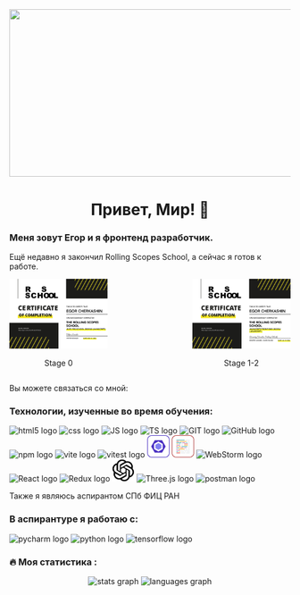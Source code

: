 <div align="center">
  <img height="300" width="600" src="https://media1.tenor.com/m/gTg8ZSZMR6YAAAAC/scaler-create-impact.gif"  />
</div>

###
<div align="center">
    <h1>Привет, Мир! 👋</h1>
</div>

### Меня зовут **Егор** и я фронтенд разработчик.
Ещё недавно я закончил Rolling Scopes School, а сейчас я готов к работе.

<div style="display: flex; justify-content: space-between; align-items: center;">
    <div style="width: 35%; text-align: center;">
        <img src="assets/stage-1-1.png" alt="Stage 1" style="width: 100%;"><br>
        <p>Stage 0</p>
    </div>
    <div style="width: 35%; text-align: center;">
        <img src="assets/stage-2-1.png" alt="Stage 2" style="width: 100%;"><br>
        <p>Stage 1-2</p>
    </div>
</div>

Вы можете связаться со мной:


<div>
    <h3>Технологии, изученные во время обучения:</h3>
    <img src="https://skillicons.dev/icons?i=html" height="40" alt="html5 logo"  />
    <img src="https://skillicons.dev/icons?i=css" height="40" alt="css logo"  />
    <img src="https://skillicons.dev/icons?i=javascript" height="40" alt="JS logo"  />
    <img src="https://skillicons.dev/icons?i=typescript" height="40" alt="TS logo"  />
    <img src="https://skillicons.dev/icons?i=git" height="40" alt="GIT logo"  />
    <img src="https://skillicons.dev/icons?i=github" height="40" alt="GitHub logo"  />
    <img src="https://skillicons.dev/icons?i=npm" height="40" alt="npm logo"  />
    <img src="https://skillicons.dev/icons?i=vite" height="40" alt="vite logo"  />
    <img src="https://skillicons.dev/icons?i=vitest" height="40" alt="vitest logo"  />
    <img src="assets/eslint.svg" height="40" alt="ESLint logo"  />
    <img src="assets/prettier.svg" height="40" alt="Prettier logo"  />
    <img src="https://skillicons.dev/icons?i=webstorm" height="40" alt="WebStorm logo"  />
    <img src="https://skillicons.dev/icons?i=react" height="40" alt="React logo"  />
    <img src="https://skillicons.dev/icons?i=redux" height="40" alt="Redux logo"  />
    <img src="assets/chatgpt.svg" height="40" alt="ChatGPT logo"  />
    <img src="https://skillicons.dev/icons?i=threejs" height="40" alt="Three.js logo"  />
    <img src="https://skillicons.dev/icons?i=postman" height="40" alt="postman logo"  />
</div>

Также я являюсь аспирантом СПб ФИЦ РАН

<div>
    <h3>В аспирантуре я работаю с:</h3>
    <img src="https://skillicons.dev/icons?i=pycharm" height="40" alt="pycharm logo"  />
    <img src="https://skillicons.dev/icons?i=py" height="40" alt="python logo"  />
    <img src="https://skillicons.dev/icons?i=tensorflow" height="40" alt="tensorflow logo"  />
</div>


###

<h3 align="left">🔥   Моя статистика :</h3>

<div align="center">
  <img src="https://github-readme-stats.vercel.app/api?username=Karzhen&hide_title=false&hide_rank=false&show_icons=true&include_all_commits=true&count_private=true&disable_animations=false&theme=react&locale=en&hide_border=false&order=1" height="150" alt="stats graph"  />
  <img src="https://github-readme-stats.vercel.app/api/top-langs?username=Karzhen&locale=en&hide_title=false&layout=compact&card_width=320&langs_count=5&theme=react&hide_border=false&order=2" height="150" alt="languages graph"  />
</div>
